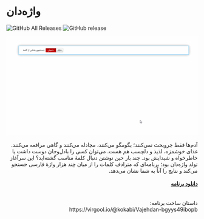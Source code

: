# واژه‌دان

![GitHub All Releases](https://img.shields.io/github/downloads/kokabi1365/Vajehdan/total.svg)
![GitHub release](https://img.shields.io/github/release/kokabi1365/Vajehdan.svg)

![](Usage.gif)

<div dir="rtl">
آدم‌ها فقط جروبحث نمی‌کنند؛ بگومگو می‌کنند، مجادله می‌کنند و گاهی مرافعه می‌کنند. غذای خوشمزه، لذیذ و دلچسب هم هست. می‌توان کسی را بادل‌وجان دوست داشت یا خاطرخواه و شیدایش بود. چند بار حین نوشتن دنبال کلمهٔ مناسب گشته‌اید؟ این سرآغاز تولد واژه‌دان بود؛ برنامه‌ای که مترادف کلمات را از میان چند هزار واژۀ فارسی جستجو می‌کند و نتایج را آناً به شما نشان می‌دهد.

<br>
<br>
<a href="https://kokabi1365.github.io/Vajehdan/" style="display:block; margin:0 auto"><b>دانلود برنامه</b></a>
<br>
<br>
داستان ساخت  برنامه:
<br>
https://virgool.io/@kokabi/Vajehdan-bgyys49ibopb

</div>
